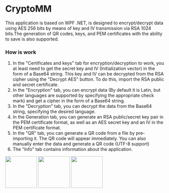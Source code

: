 # CryptoMM
This application is based on WPF .NET, is designed to encrypt/decrypt data using AES 256 bits by means of key and IV transmission via RSA 1024 bits.The generation of QR codes, keys, and PEM certificates with the ability to save is also supported.
### How is work
1) In the "Certificates and keys" tab for encryption/decryption to work, you at least need to get the secret key and IV (Initialization vector) in the form of a Base64 string. This key and IV can be decrypted from the RSA cipher using the "Decrypt AES" button. To do this, import the RSA public and secret certificate.
2) In the "Encryption" tab, you can encrypt data (By default it is Latin, but other languages are supported by specifying the appropriate check mark) and get a cipher in the form of a Base64 string.
3) In the "Decryption" tab, you can decrypt the data from the Base64 string, specifying the desired language.
4) In the Generation tab, you can generate an RSA public/secret key pair in the PEM certificate format, as well as an AES secret key and an IV in the PEM certificate format.
5) In the "QR" tab, you can generate a QR code from a file by pre-importing it. The QR code will appear immediately. You can also manually enter the data and generate a QR code (UTF-8 support)
6) The "Info" tab contains information about the application.
<p>
  <img src="https://raw.githubusercontent.com/marwin1991/profile-technology-icons/refs/heads/main/icons/_net_core.png" height="100px" width="100px">
  <img src="https://raw.githubusercontent.com/marwin1991/profile-technology-icons/refs/heads/main/icons/c%23.png" height="100px" width="100px">
  <img src="https://raw.githubusercontent.com/marwin1991/profile-technology-icons/refs/heads/main/icons/windows.png" height="100px" width="100px">
</p>
